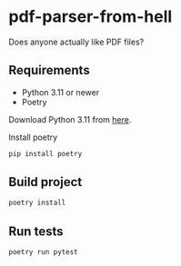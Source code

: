 # pdf-parser-from-hell
Does anyone actually like PDF files?

## Requirements

- Python 3.11 or newer
- Poetry

Download Python 3.11 from [here](https://www.python.org/downloads/).

Install poetry
```powershell
pip install poetry
```

## Build project
```powershell
poetry install
```

## Run tests
```powershell
poetry run pytest
```
